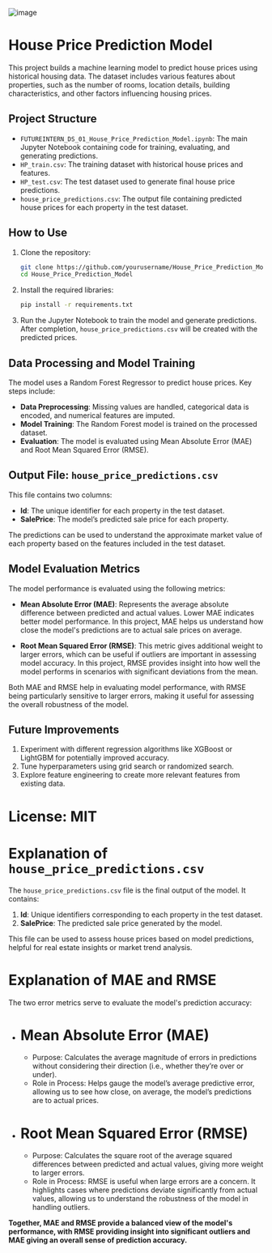 ![image](https://github.com/user-attachments/assets/bda7a3df-90d1-4107-89d6-09fb2a96f1ae)

# House Price Prediction Model

This project builds a machine learning model to predict house prices using historical housing data. The dataset includes various features about properties, such as the number of rooms, location details, building characteristics, and other factors influencing housing prices.

## Project Structure

- `FUTUREINTERN_DS_01_House_Price_Prediction_Model.ipynb`: The main Jupyter Notebook containing code for training, evaluating, and generating predictions.
- `HP_train.csv`: The training dataset with historical house prices and features.
- `HP_test.csv`: The test dataset used to generate final house price predictions.
- `house_price_predictions.csv`: The output file containing predicted house prices for each property in the test dataset.

## How to Use

1. Clone the repository:
    ```bash
    git clone https://github.com/yourusername/House_Price_Prediction_Model.git
    cd House_Price_Prediction_Model
    ```

2. Install the required libraries:
    ```bash
    pip install -r requirements.txt
    ```

3. Run the Jupyter Notebook to train the model and generate predictions. After completion, `house_price_predictions.csv` will be created with the predicted prices.

## Data Processing and Model Training

The model uses a Random Forest Regressor to predict house prices. Key steps include:

- **Data Preprocessing**: Missing values are handled, categorical data is encoded, and numerical features are imputed.
- **Model Training**: The Random Forest model is trained on the processed dataset.
- **Evaluation**: The model is evaluated using Mean Absolute Error (MAE) and Root Mean Squared Error (RMSE).

## Output File: `house_price_predictions.csv`

This file contains two columns:
- **Id**: The unique identifier for each property in the test dataset.
- **SalePrice**: The model’s predicted sale price for each property.

The predictions can be used to understand the approximate market value of each property based on the features included in the test dataset.

## Model Evaluation Metrics

The model performance is evaluated using the following metrics:

- **Mean Absolute Error (MAE)**: Represents the average absolute difference between predicted and actual values. Lower MAE indicates better model performance. In this project, MAE helps us understand how close the model's predictions are to actual sale prices on average.

- **Root Mean Squared Error (RMSE)**: This metric gives additional weight to larger errors, which can be useful if outliers are important in assessing model accuracy. In this project, RMSE provides insight into how well the model performs in scenarios with significant deviations from the mean.

Both MAE and RMSE help in evaluating model performance, with RMSE being particularly sensitive to larger errors, making it useful for assessing the overall robustness of the model.

## Future Improvements

1. Experiment with different regression algorithms like XGBoost or LightGBM for potentially improved accuracy.
2. Tune hyperparameters using grid search or randomized search.
3. Explore feature engineering to create more relevant features from existing data.



# License: MIT

# Explanation of `house_price_predictions.csv`

The `house_price_predictions.csv` file is the final output of the model. It contains:

1.  **Id**: Unique identifiers corresponding to each property in the test dataset.
2. **SalePrice**: The predicted sale price generated by the model.

This file can be used to assess house prices based on model predictions, helpful for real estate insights or market trend analysis.

# Explanation of MAE and RMSE
The two error metrics serve to evaluate the model's prediction accuracy:

- # Mean Absolute Error (MAE)
    - Purpose: Calculates the average magnitude of errors in predictions without considering their direction (i.e., whether they’re over or under).
    - Role in Process: Helps gauge the model’s average predictive error, allowing us to see how close, on average, the model’s predictions are to actual prices.

- # Root Mean Squared Error (RMSE)
    - Purpose: Calculates the square root of the average squared differences between predicted and actual values, giving more weight to larger errors.
    - Role in Process: RMSE is useful when large errors are a concern. It highlights cases where predictions deviate significantly from actual values, allowing us to understand the robustness of the model in handling outliers.

**Together, MAE and RMSE provide a balanced view of the model's performance, with RMSE providing insight into significant outliers and MAE giving an overall sense of prediction accuracy.** 

